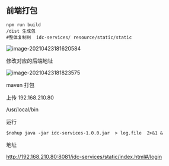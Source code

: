 ## 前端打包

```
npm run build
/dist 生成包
#整体复制到  idc-services/ resource/static/static

```

![image-20210423181620584](https://i.loli.net/2021/04/23/2CzNeacskqUjoM6.png)

修改对应的后端地址

![image-20210423181823575](https://i.loli.net/2021/04/23/qgO1acJB7SGIsMV.png)

maven 打包

上传  192.168.210.80

/usr/local/bin

运行

```
$nohup java -jar idc-services-1.0.0.jar  > log.file  2>&1 &
```

地址

http://192.168.210.80:8081/idc-services/static/index.html#/login